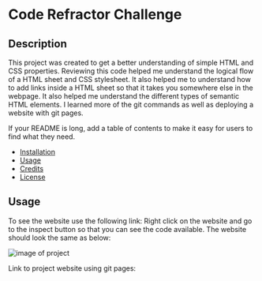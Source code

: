 # Code Refractor Challenge

## Description

This project was created to get a better understanding of simple HTML and CSS properties. Reviewing this code helped me understand the logical flow of a HTML sheet and CSS stylesheet. It also helped me to understand how to add links inside a HTML sheet so that it takes you somewhere else in the webpage. It also helped me understand the different types of semantic HTML elements. I learned more of the git commands as well as deploying a website with git pages.

If your README is long, add a table of contents to make it easy for users to find what they need.

- [Installation](#installation)
- [Usage](#usage)
- [Credits](#credits)
- [License](#license)

## Usage

To see the website use the following link: 
Right click on the website and go to the inspect button so that you can see the code available. 
The website should look the same as below:


![image of project](images/Horiseon-Challenge-Screenshot.png)

Link to project website using git pages: